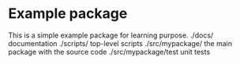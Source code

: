 # Example package

This is a simple example package for learning purpose.
./docs/                 documentation
./scripts/              top-level scripts
./src/mypackage/        the main package with the source code
./src/mypackage/test    unit tests